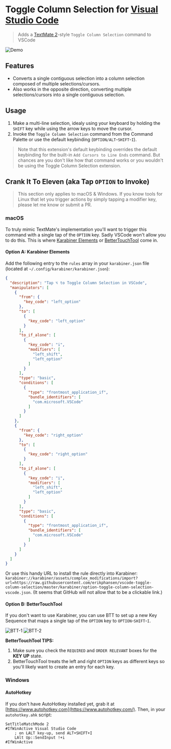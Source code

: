 # Toggle Column Selection for [Visual Studio Code](http://code.visualstudio.com)

> Adds a [TextMate 2](https://macromates.com)-style `Toggle Column Selection` command to VSCode

![Demo](images/demo.gif)

## Features

- Converts a single contiguous selection into a column selection composed of multiple selections/cursors.
- Also works in the opposite direction, converting multiple selections/cursors into a single contiguous selection.

## Usage

1. Make a multi-line selection, idealy using your keyboard by holding the `SHIFT` key while using the arrow keys to move the cursor.
2. Invoke the `Toggle Column Selection` command from the Command Palette  or use the default keybinding (`OPTION/ALT`-`SHIFT`-`I`).

> Note that this extension's default keybinding overrides the default keybinding for the built-in `Add Cursors to Line Ends` command. But chances are you don't like how that command works or you wouldn't be using the Toggle Column Selection extension.

## Crank It To Eleven (aka Tap `OPTION` to Invoke)

> This section only applies to macOS & Windows. If you know tools for Linux that let you trigger actions by simply tapping a modifier key, please let me know or submit a PR.

### macOS

To truly mimic TextMate's implementation you'll want to trigger this command with a single tap of the `OPTION` key. Sadly VSCode won't allow you to do this. This is where [Karabiner Elements](https://pqrs.org/osx/karabiner/) or [BetterTouchTool](https://www.boastr.net) come in.

#### Option A: Karabiner Elements

Add the following entry to the `rules` array in your `karabiner.json` file (located at `~/.config/karabiner/karabiner.json`):

```json
{
  "description": "Tap ⌥ to Toggle Column Selection in VSCode",
  "manipulators": [
    {
      "from": {
        "key_code": "left_option"
      },
      "to": [
        {
          "key_code": "left_option"
        }
      ],
      "to_if_alone": [
        {
          "key_code": "i",
          "modifiers": [
            "left_shift",
            "left_option"
          ]
        }
      ],
      "type": "basic",
      "conditions": [
        {
          "type": "frontmost_application_if",
          "bundle_identifiers": [
            "com.microsoft.VSCode"
          ]
        }
      ]
    },
    {
      "from": {
        "key_code": "right_option"
      },
      "to": [
        {
          "key_code": "right_option"
        }
      ],
      "to_if_alone": [
        {
          "key_code": "i",
          "modifiers": [
            "left_shift",
            "left_option"
          ]
        }
      ],
      "type": "basic",
      "conditions": [
        {
          "type": "frontmost_application_if",
          "bundle_identifiers": [
            "com.microsoft.VSCode"
          ]
        }
      ]
    }
  ]
}
```

Or use this handy URL to install the rule directly into Karabiner: `karabiner://karabiner/assets/complex_modifications/import?url=https://raw.githubusercontent.com/erikphansen/vscode-toggle-column-selection/master/karabiner/option-toggle-column-selection-vscode.json`. (It seems that GitHub will not allow that to be a clickable link.)

#### Option B: BetterTouchTool

If you don't want to use Karabiner, you can use BTT to set up a new Key Sequence that maps a single tap of the `OPTION` key to `OPTION`-`SHIFT`-`I`.

![BTT-1](images/btt-1.png)
![BTT-2](images/btt-2.png)

**BetterTouchTool TIPS:**

1. Make sure you check the `REQUIRED` and `ORDER RELEVANT` boxes for the **KEY UP** state.
2. BetterTouchTool treats the left and right `OPTION` keys as different keys so you'll likely want to create an entry for each key.

### Windows

#### AutoHotkey

If you don't have AutoHotkey installed yet, grab it at [https://www.autohotkey.com](https://www.autohotkey.com/). Then, in your `autohotkey.ahk` script:

```ahk
SetTitleMatchMode 2
#IfWinActive Visual Studio Code
    ; on LALT key-up, send ALT+SHIFT+I
    LAlt Up::SendInput !+i
#IfWinActive
```
